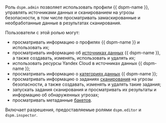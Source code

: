 Роль `dspm.admin` позволяет использовать профили {{ dspm-name }}, управлять источниками данных и сканированием на угрозы безопасности, в том числе просматривать замаскированные и необработанные данные в результатах сканирования.

Пользователи с этой ролью могут:
* просматривать информацию о профилях {{ dspm-name }} и использовать их;
* просматривать информацию об [источниках данных](../../security-deck/concepts/dspm.md#data-source) {{ dspm-name }}, а также создавать, изменять, использовать и удалять их;
* использовать ресурсы Yandex Cloud в источниках данных {{ dspm-name }};
* просматривать информацию о [категориях данных](../../security-deck/concepts/dspm.md#data-categories) {{ dspm-name }};
* просматривать информацию о заданиях [сканирования](../../security-deck/concepts/dspm.md#scanning) на угрозы безопасности, а также создавать, изменять и удалять такие задания;
* запускать задания сканирования и просматривать их результаты и информацию об обнаруженных угрозах;
* просматривать метаданные [бакетов](../../storage/concepts/bucket.md).

Включает разрешения, предоставляемые ролями `dspm.editor` и `dspm.inspector`.
